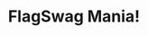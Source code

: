 ---
layout: interior
title: FlagSwag Mania!
speaker: Janelle King
permalink: janelle-king
image: img/20160607/janelle_king.jpg
event: 20160607
video: 
favorite: The potential and the passion of a huge core of people striving to get there!
about: Janelle King, interior designer, owner of JK Design and the Workroom a custom sewing workroom for home textiles like drapery, bedding, pillows, etc with a home decor and gift retail front featuring all things made local/ regional and that also happens to be the greatest distributer of Wichita Flag Swag merchandise!
twitter: theworkroomICT
facebook: theworkroomict
instagram: theworkroomict
linkedin: 
website: 
email: info@theworkroomict.com
telephone: 
---